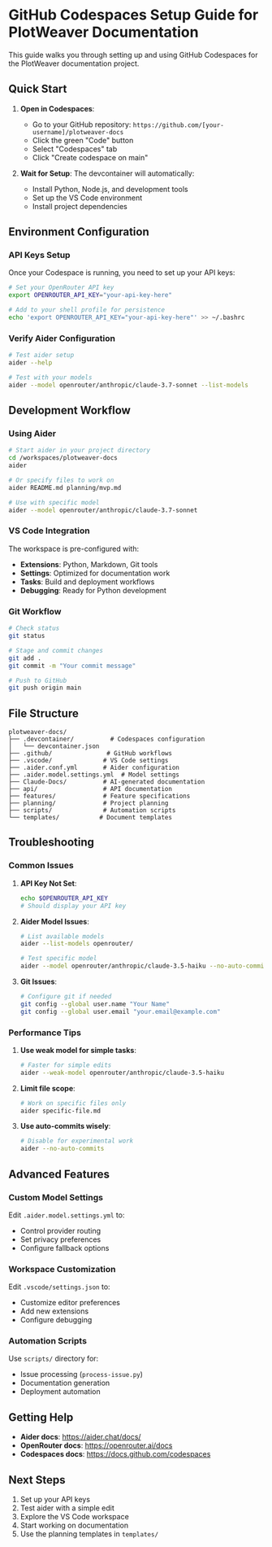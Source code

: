 # GitHub Codespaces Setup Guide for PlotWeaver Documentation

This guide walks you through setting up and using GitHub Codespaces for the PlotWeaver documentation project.

## Quick Start

1. **Open in Codespaces**:
   - Go to your GitHub repository: `https://github.com/[your-username]/plotweaver-docs`
   - Click the green "Code" button
   - Select "Codespaces" tab
   - Click "Create codespace on main"

2. **Wait for Setup**: The devcontainer will automatically:
   - Install Python, Node.js, and development tools
   - Set up the VS Code environment
   - Install project dependencies

## Environment Configuration

### API Keys Setup

Once your Codespace is running, you need to set up your API keys:

```bash
# Set your OpenRouter API key
export OPENROUTER_API_KEY="your-api-key-here"

# Add to your shell profile for persistence
echo 'export OPENROUTER_API_KEY="your-api-key-here"' >> ~/.bashrc
```

### Verify Aider Configuration

```bash
# Test aider setup
aider --help

# Test with your models
aider --model openrouter/anthropic/claude-3.7-sonnet --list-models
```

## Development Workflow

### Using Aider

```bash
# Start aider in your project directory
cd /workspaces/plotweaver-docs
aider

# Or specify files to work on
aider README.md planning/mvp.md

# Use with specific model
aider --model openrouter/anthropic/claude-3.7-sonnet
```

### VS Code Integration

The workspace is pre-configured with:
- **Extensions**: Python, Markdown, Git tools
- **Settings**: Optimized for documentation work
- **Tasks**: Build and deployment workflows
- **Debugging**: Ready for Python development

### Git Workflow

```bash
# Check status
git status

# Stage and commit changes
git add .
git commit -m "Your commit message"

# Push to GitHub
git push origin main
```

## File Structure

```
plotweaver-docs/
├── .devcontainer/          # Codespaces configuration
│   └── devcontainer.json
├── .github/               # GitHub workflows
├── .vscode/              # VS Code settings
├── .aider.conf.yml       # Aider configuration
├── .aider.model.settings.yml  # Model settings
├── Claude-Docs/          # AI-generated documentation
├── api/                  # API documentation
├── features/             # Feature specifications
├── planning/             # Project planning
├── scripts/              # Automation scripts
└── templates/           # Document templates
```

## Troubleshooting

### Common Issues

1. **API Key Not Set**:
   ```bash
   echo $OPENROUTER_API_KEY
   # Should display your API key
   ```

2. **Aider Model Issues**:
   ```bash
   # List available models
   aider --list-models openrouter/
   
   # Test specific model
   aider --model openrouter/anthropic/claude-3.5-haiku --no-auto-commits
   ```

3. **Git Issues**:
   ```bash
   # Configure git if needed
   git config --global user.name "Your Name"
   git config --global user.email "your.email@example.com"
   ```

### Performance Tips

1. **Use weak model for simple tasks**:
   ```bash
   # Faster for simple edits
   aider --weak-model openrouter/anthropic/claude-3.5-haiku
   ```

2. **Limit file scope**:
   ```bash
   # Work on specific files only
   aider specific-file.md
   ```

3. **Use auto-commits wisely**:
   ```bash
   # Disable for experimental work
   aider --no-auto-commits
   ```

## Advanced Features

### Custom Model Settings

Edit `.aider.model.settings.yml` to:
- Control provider routing
- Set privacy preferences
- Configure fallback options

### Workspace Customization

Edit `.vscode/settings.json` to:
- Customize editor preferences
- Add new extensions
- Configure debugging

### Automation Scripts

Use `scripts/` directory for:
- Issue processing (`process-issue.py`)
- Documentation generation
- Deployment automation

## Getting Help

- **Aider docs**: https://aider.chat/docs/
- **OpenRouter docs**: https://openrouter.ai/docs
- **Codespaces docs**: https://docs.github.com/codespaces

## Next Steps

1. Set up your API keys
2. Test aider with a simple edit
3. Explore the VS Code workspace
4. Start working on documentation
5. Use the planning templates in `templates/`
